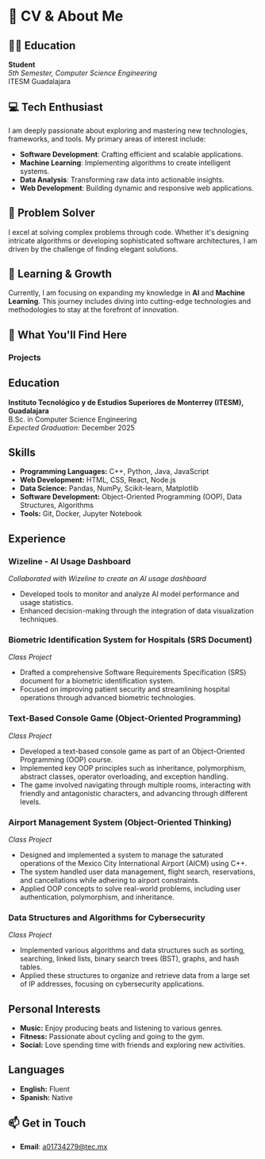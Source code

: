 # 🌟 CV & About Me

## 👨‍🎓 Education

**Student**  
*5th Semester, Computer Science Engineering*  
ITESM Guadalajara

## 💻 Tech Enthusiast

I am deeply passionate about exploring and mastering new technologies, frameworks, and tools. My primary areas of interest include:

- **Software Development**: Crafting efficient and scalable applications.
- **Machine Learning**: Implementing algorithms to create intelligent systems.
- **Data Analysis**: Transforming raw data into actionable insights.
- **Web Development**: Building dynamic and responsive web applications.

## 🧠 Problem Solver

I excel at solving complex problems through code. Whether it's designing intricate algorithms or developing sophisticated software architectures, I am driven by the challenge of finding elegant solutions.

## 🌱 Learning & Growth

Currently, I am focusing on expanding my knowledge in **AI** and **Machine Learning**. This journey includes diving into cutting-edge technologies and methodologies to stay at the forefront of innovation.

## 🚀 What You'll Find Here

### **Projects**


## Education

**Instituto Tecnológico y de Estudios Superiores de Monterrey (ITESM), Guadalajara**  
B.Sc. in Computer Science Engineering  
*Expected Graduation:* December 2025

## Skills

- **Programming Languages:** C++, Python, Java, JavaScript
- **Web Development:** HTML, CSS, React, Node.js
- **Data Science:** Pandas, NumPy, Scikit-learn, Matplotlib
- **Software Development:** Object-Oriented Programming (OOP), Data Structures, Algorithms
- **Tools:** Git, Docker, Jupyter Notebook

## Experience

### **Wizeline - AI Usage Dashboard**
*Collaborated with Wizeline to create an AI usage dashboard*
- Developed tools to monitor and analyze AI model performance and usage statistics.
- Enhanced decision-making through the integration of data visualization techniques.

### **Biometric Identification System for Hospitals (SRS Document)**
*Class Project*
- Drafted a comprehensive Software Requirements Specification (SRS) document for a biometric identification system.
- Focused on improving patient security and streamlining hospital operations through advanced biometric technologies.

### **Text-Based Console Game (Object-Oriented Programming)**
*Class Project*
- Developed a text-based console game as part of an Object-Oriented Programming (OOP) course.
- Implemented key OOP principles such as inheritance, polymorphism, abstract classes, operator overloading, and exception handling.
- The game involved navigating through multiple rooms, interacting with friendly and antagonistic characters, and advancing through different levels.

### **Airport Management System (Object-Oriented Thinking)**
*Class Project*
- Designed and implemented a system to manage the saturated operations of the Mexico City International Airport (AICM) using C++.
- The system handled user data management, flight search, reservations, and cancellations while adhering to airport constraints.
- Applied OOP concepts to solve real-world problems, including user authentication, polymorphism, and inheritance.

### **Data Structures and Algorithms for Cybersecurity**
*Class Project*
- Implemented various algorithms and data structures such as sorting, searching, linked lists, binary search trees (BST), graphs, and hash tables.
- Applied these structures to organize and retrieve data from a large set of IP addresses, focusing on cybersecurity applications.


## Personal Interests

- **Music:** Enjoy producing beats and listening to various genres.
- **Fitness:** Passionate about cycling and going to the gym.
- **Social:** Love spending time with friends and exploring new activities.

## Languages

- **English:** Fluent
- **Spanish:** Native


## 📫 Get in Touch

- **Email**: a01734279@tec.mx

